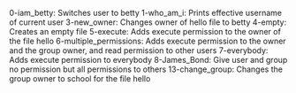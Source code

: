 0-iam_betty: Switches user to betty
1-who_am_i: Prints effective username of current user
3-new_owner: Changes owner of hello file to betty
4-empty: Creates an empty file
5-execute: Adds execute permission to the owner of the file hello
6-multiple_permissions: Adds execute permission to the owner and the group owner, and read permission to other users
7-everybody: Adds execute permission to everybody
8-James_Bond: Give user and group no permission but all permissions to others
13-change_group: Changes the group owner to school for the file hello

